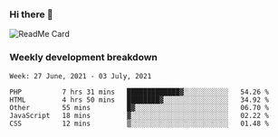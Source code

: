 ### Hi there 👋

<!--
**itzcy/itzcy** is a ✨ _special_ ✨ repository because its `README.md` (this file) appears on your GitHub profile.

Here are some ideas to get you started:

- 🔭 I’m currently working on ...
- 🌱 I’m currently learning ...
- 👯 I’m looking to collaborate on ...
- 🤔 I’m looking for help with ...
- 💬 Ask me about ...
- 📫 How to reach me: ...
- 😄 Pronouns: ...
- ⚡ Fun fact: ...
-->
![ReadMe Card](https://github-readme-stats.vercel.app/api?username=itzcy&show_icons=true&title_color=2d3198&icon_color=797cb8&text_color=24292e&bg_color=f6f8fa)

### Weekly development breakdown
<!--START_SECTION:waka-->
```text
Week: 27 June, 2021 - 03 July, 2021

PHP          7 hrs 31 mins   █████████████▓░░░░░░░░░░░   54.26 % 
HTML         4 hrs 50 mins   ████████▓░░░░░░░░░░░░░░░░   34.92 % 
Other        55 mins         █▓░░░░░░░░░░░░░░░░░░░░░░░   06.70 % 
JavaScript   18 mins         ▓░░░░░░░░░░░░░░░░░░░░░░░░   02.22 % 
CSS          12 mins         ▒░░░░░░░░░░░░░░░░░░░░░░░░   01.48 % 
```
<!--END_SECTION:waka-->
